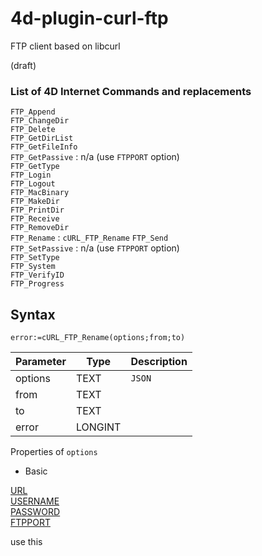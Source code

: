 # 4d-plugin-curl-ftp
FTP client based on libcurl

(draft)

### List of 4D Internet Commands and replacements

``FTP_Append``  
``FTP_ChangeDir``  
``FTP_Delete``  
``FTP_GetDirList``  
``FTP_GetFileInfo``  
``FTP_GetPassive`` : n/a (use ``FTPPORT`` option)  
``FTP_GetType``  
``FTP_Login``  
``FTP_Logout``  
``FTP_MacBinary``  
``FTP_MakeDir``  
``FTP_PrintDir``  
``FTP_Receive``  
``FTP_RemoveDir``  
``FTP_Rename`` : ``cURL_FTP_Rename``
``FTP_Send``  
``FTP_SetPassive`` : n/a (use ``FTPPORT`` option)  
``FTP_SetType``  
``FTP_System``  
``FTP_VerifyID``  
``FTP_Progress``  

## Syntax

```
error:=cURL_FTP_Rename(options;from;to)
```

Parameter|Type|Description
------------|------------|----
options|TEXT|``JSON``
from|TEXT|
to|TEXT|
error|LONGINT|

Properties of ``options``

* Basic

[URL](https://curl.haxx.se/libcurl/c/CURLOPT_URL.html)   
[USERNAME](https://curl.haxx.se/libcurl/c/CURLOPT_USERNAME.html)  
[PASSWORD](https://curl.haxx.se/libcurl/c/CURLOPT_PASSWORD.html)  
[FTPPORT](https://curl.haxx.se/libcurl/c/CURLOPT_FTPPORT.html)  

use this 
